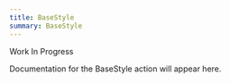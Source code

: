 ```yaml
---
title: BaseStyle
summary: BaseStyle
---
```


Work In Progress

Documentation for the BaseStyle action will appear here.